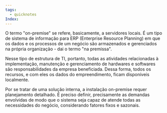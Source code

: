 ```yaml
---
tags:
  - quicknotes
Index:
---
```


O termo "on-premise" se refere, basicamente, a servidores locais. É um tipo de sistema de informação para ERP (Enterprise Resource Planning) em que os dados e os processos de um negócio são armazenados e gerenciados na própria organização - dai o termo "na premissa".

Nesse tipo de estrutura de TI, portanto, todas as atividades relacionadas à implementação, manutenção e gerenciamento de hardwares e softwares são responsabilidades da empresa beneficiada. Dessa forma, todos os recursos, e com eles os dados do empreendimento, ficam disponíveis localmente. 

Por se tratar de uma solução interna, a instalação on-premise requer planejamento detalhado. É preciso definir, precisamente as demandas envolvidas de modo que o sistema seja capaz de atende todas as necessidades do negócio, considerando fatores fixos e sazonais.